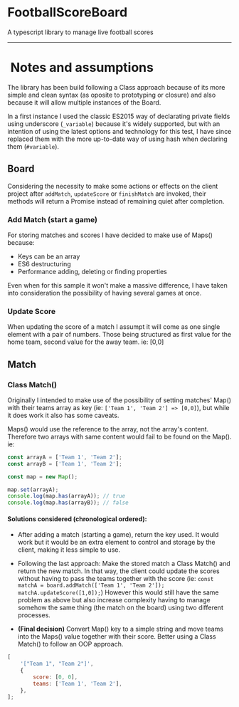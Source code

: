 # FootballScoreBoard

A typescript library to manage live football scores

---

#  Notes and assumptions

The library has been build following a Class approach because of its more simple and clean syntax (as oposite to prototyping or closure) and also because it will allow multiple instances of the Board.

In a first instance I used the classic ES2015 way of declarating private fields using underscore (`_variable`) because it's widely supported, but with an intention of using the latest options and technology for this test, I have since replaced them with the more up-to-date way of using hash when declaring them (`#variable`).

## **Board**

Considering the necessity to make some actions or effects on the client project after `addMatch`, `updateScore` or `finishMatch` are invoked, their methods will return a Promise instead of remaining quiet after completion.

### Add Match (start a game)

For storing matches and scores I have decided to make use of Maps() because:

-   Keys can be an array
-   ES6 destructuring
-   Performance adding, deleting or finding properties

Even when for this sample it won't make a massive difference, I have taken into consideration the possibility of having several games at once.

### Update Score

When updating the score of a match I assumpt it will come as one single element with a pair of numbers. Those being structured as first value for the home team, second value for the away team. ie: [0,0]

## **Match**

### Class Match()

Originally I intended to make use of the possibility of setting matches' Map() with their teams array as key (ie: `['Team 1', 'Team 2'] => [0,0]`), but while it does work it also has some caveats.

Maps() would use the reference to the array, not the array's content. Therefore two arrays with same content would fail to be found on the Map(). ie:

```javascript
const arrayA = ['Team 1', 'Team 2'];
const arrayB = ['Team 1', 'Team 2'];

const map = new Map();

map.set(arrayA);
console.log(map.has(arrayA)); // true
console.log(map.has(arrayB)); // false
```

#### Solutions considered (chronological ordered):

-   After adding a match (starting a game), return the key used. It would work but it would be an extra element to control and storage by the client, making it less simple to use.

-   Following the last approach: Make the stored match a Class Match() and return the new match. In that way, the client could update the scores without having to pass the teams together with the score (ie: `const matchA = board.addMatch(['Team 1', 'Team 2']); matchA.updateScore([1,0]);`) However this would still have the same problem as above but also increase complexity having to manage somehow the same thing (the match on the board) using two different processes.

-   **(Final decision)** Convert Map() key to a simple string and move teams into the Maps() value together with their score. Better using a Class Match() to follow an OOP approach.

```javascript
[
    '["Team 1", "Team 2"]',
    {
        score: [0, 0],
        teams: ['Team 1', 'Team 2'],
    },
];
```
